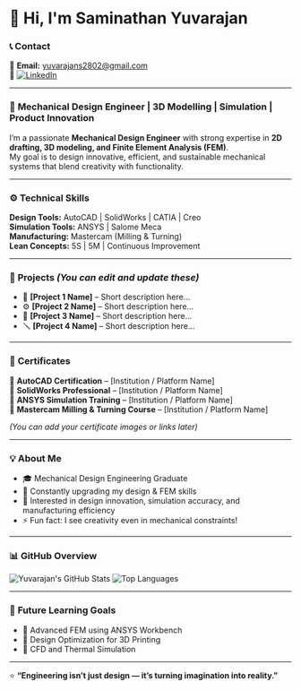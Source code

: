 # 👋 Hi, I'm **Saminathan Yuvarajan**

### 📞 **Contact**
📧 **Email:** [yuvarajans2802@gmail.com](mailto:yuvarajans2802@gmail.com)  
💼 [![LinkedIn](https://img.shields.io/badge/LinkedIn-Yuvarajan-blue?logo=linkedin&logoColor=white)](https://www.linkedin.com/in/yuvarajan-saminathan-06235221b)  

---

### 🧠 **Mechanical Design Engineer | 3D Modelling | Simulation | Product Innovation**

I’m a passionate **Mechanical Design Engineer** with strong expertise in **2D drafting, 3D modeling, and Finite Element Analysis (FEM)**.  
My goal is to design innovative, efficient, and sustainable mechanical systems that blend creativity with functionality.

---

### ⚙️ **Technical Skills**

**Design Tools:** AutoCAD | SolidWorks | CATIA | Creo  
**Simulation Tools:** ANSYS | Salome Meca  
**Manufacturing:** Mastercam (Milling & Turning)  
**Lean Concepts:** 5S | 5M | Continuous Improvement  

---

### 🧩 **Projects** *(You can edit and update these)*

- 🔧 **[Project 1 Name]** – Short description here...  
- ⚙️ **[Project 2 Name]** – Short description here...  
- 🧰 **[Project 3 Name]** – Short description here...  
- 🪛 **[Project 4 Name]** – Short description here...  

---

### 📜 **Certificates**

🏅 **AutoCAD Certification** – [Institution / Platform Name]  
🏅 **SolidWorks Professional** – [Institution / Platform Name]  
🏅 **ANSYS Simulation Training** – [Institution / Platform Name]  
🏅 **Mastercam Milling & Turning Course** – [Institution / Platform Name]  

*(You can add your certificate images or links later)*  

---

### 💡 **About Me**

- 🎓 Mechanical Design Engineering Graduate  
- 🌱 Constantly upgrading my design & FEM skills  
- 💬 Interested in design innovation, simulation accuracy, and manufacturing efficiency  
- ⚡ Fun fact: I see creativity even in mechanical constraints!  

---

### 📊 **GitHub Overview**

![Yuvarajan's GitHub Stats](https://github-readme-stats.vercel.app/api?username=YuvarajanS&show_icons=true&theme=tokyonight)
![Top Languages](https://github-readme-stats.vercel.app/api/top-langs/?username=YuvarajanS&layout=compact&theme=tokyonight)

---

### 🎯 **Future Learning Goals**
- 🔹 Advanced FEM using ANSYS Workbench  
- 🔹 Design Optimization for 3D Printing  
- 🔹 CFD and Thermal Simulation  

---

⭐ **“Engineering isn’t just design — it’s turning imagination into reality.”**
